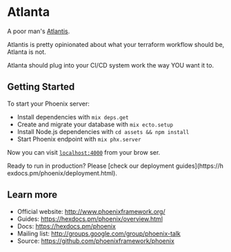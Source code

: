 # Atlanta
A poor man's [Atlantis](https://github.com/runatlantis/atlantis).

Atlantis is pretty opinionated about what your terraform workflow should be, Atlanta is not.

Atlanta should plug into your CI/CD system work the way YOU want it to.

## Getting Started

To start your Phoenix server:

  * Install dependencies with `mix deps.get`
  * Create and migrate your database with `mix ecto.setup`
  * Install Node.js dependencies with `cd assets && npm install`
  * Start Phoenix endpoint with `mix phx.server`

Now you can visit [`localhost:4000`](http://localhost:4000) from your brow
ser.

Ready to run in production? Please [check our deployment guides](https://h
exdocs.pm/phoenix/deployment.html).

## Learn more

  * Official website: http://www.phoenixframework.org/
  * Guides: https://hexdocs.pm/phoenix/overview.html
  * Docs: https://hexdocs.pm/phoenix
  * Mailing list: http://groups.google.com/group/phoenix-talk
  * Source: https://github.com/phoenixframework/phoenix
